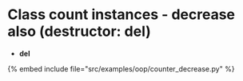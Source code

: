 # Class count instances - decrease also (destructor: del)

* __del__

{% embed include file="src/examples/oop/counter_decrease.py" %}


